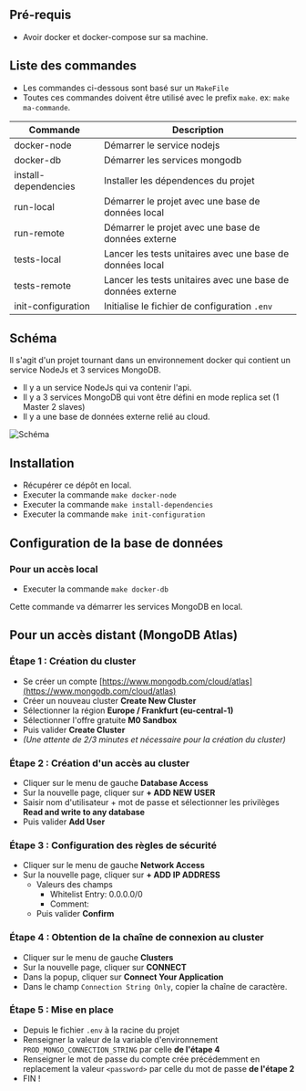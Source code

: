

## Pré-requis

* Avoir docker et docker-compose sur sa machine.

## Liste des commandes

* Les commandes ci-dessous sont basé sur un `MakeFile`
* Toutes ces commandes doivent être utilisé avec le prefix `make`. ex: `make ma-commande`.

| Commande | Description |
| --- | --- |
| docker-node | Démarrer le service nodejs |
| docker-db | Démarrer les services mongodb |
| install-dependencies | Installer les dépendences du projet |
| run-local | Démarrer le projet avec une base de données local |
| run-remote | Démarrer le projet avec une base de données externe |
| tests-local | Lancer les tests unitaires avec une base de données local |
| tests-remote | Lancer les tests unitaires avec une base de données externe |
| init-configuration | Initialise le fichier de configuration `.env`

## Schéma

Il s'agit d'un projet tournant dans un environnement docker qui contient un service NodeJs et 3 services MongoDB.

* Il y a un service NodeJs qui va contenir l'api.
* Il y a 3 services MongoDB qui vont être défini en mode replica set (1 Master 2 slaves)
* Il y a une base de données externe relié au cloud.

![Schéma](https://raw.githubusercontent.com/musps/mds-mongodb-nodejs/master/doc/images/schema.png "Schéma")

## Installation
* Récupérer ce dépôt en local.
* Executer la commande `make docker-node`
* Executer la commande `make install-dependencies`
* Executer la commande `make init-configuration`

## Configuration de la base de données

### Pour un accès local
* Executer la commande `make docker-db`

Cette commande va démarrer les services MongoDB en local.

## Pour un accès distant (MongoDB Atlas)

### Étape 1 : Création du cluster
* Se créer un compte [https://www.mongodb.com/cloud/atlas](https://www.mongodb.com/cloud/atlas)
* Créer un nouveau cluster **Create New Cluster**
* Sélectionner la région **Europe / Frankfurt (eu-central-1)**
* Sélectionner l'offre gratuite **M0 Sandbox**
* Puis valider **Create Cluster**
* *(Une attente de 2/3 minutes et nécessaire pour la création du cluster)*

### Étape 2 : Création d'un accès au cluster
* Cliquer sur le menu de gauche **Database Access**
* Sur la nouvelle page, cliquer sur **+ ADD NEW USER**
* Saisir nom d'utilisateur + mot de passe et sélectionner les privilèges **Read and write to any database**
* Puis valider **Add User**

### Étape 3 : Configuration des règles de sécurité
* Cliquer sur le menu de gauche **Network Access**
* Sur la nouvelle page, cliquer sur **+ ADD IP ADDRESS**
  * Valeurs des champs
    * Whitelist Entry: 0.0.0.0/0
    * Comment:
  * Puis valider **Confirm**

### Étape 4 : Obtention de la chaîne de connexion au cluster
* Cliquer sur le menu de gauche **Clusters**
* Sur la nouvelle page, cliquer sur **CONNECT**
* Dans la popup, cliquer sur **Connect Your Application**
* Dans le champ `Connection String Only`, copier la chaîne de caractère.

### Étape 5 : Mise en place
* Depuis le fichier `.env` à la racine du projet
* Renseigner la valeur de la variable d'environnement `PROD_MONGO_CONNECTION_STRING` par celle **de l'étape 4**
* Renseigner le mot de passe du compte crée précédemment en replacement la valeur `<password>`  par celle du mot de passe **de l'étape 2**
* FIN !
